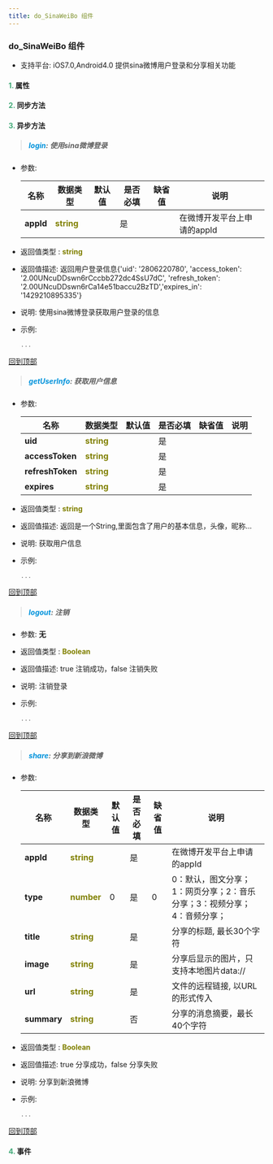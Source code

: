 ```yaml
---
title: do_SinaWeiBo 组件
---
```


### do_SinaWeiBo 组件

* 支持平台: iOS7.0,Android4.0
提供sina微博用户登录和分享相关功能

#### <font color ='#40A977'>**1.**</font> 属性

#### <font color ='#40A977'>**2.**</font> 同步方法

#### <font color ='#40A977'>**3.**</font> 异步方法

>##### <font color ='#0092db'>**login**</font>: 使用sina微博登录

- 参数:

  名称 | 数据类型 |默认值|是否必填|缺省值|说明
  ---- |-------------  |----------|--------------|--------|------
  **appId** |<font color ='#808000'>**string**</font> |  | 是||在微博开发平台上申请的appId
- 返回值类型 : <font color ='#808000'>**string**</font>
- 返回值描述: 返回用户登录信息{'uid': '2806220780', 'access_token': '2.00UNcuDDswn6rCccbb272dc4SsU7dC', 'refresh_token': '2.00UNcuDDswn6rCa14e51baccu2BzTD','expires_in': '1429210895335'}
- 说明: 使用sina微博登录获取用户登录的信息
- 示例:

  ```javascript
  ...

  ```

[回到顶部](#top)

>##### <font color ='#0092db'>**getUserInfo**</font>: 获取用户信息

- 参数:

  名称 | 数据类型 |默认值|是否必填|缺省值|说明
  ---- |-------------  |----------|--------------|--------|------
  **uid** |<font color ='#808000'>**string**</font> |  | 是||
  **accessToken** |<font color ='#808000'>**string**</font> |  | 是||
  **refreshToken** |<font color ='#808000'>**string**</font> |  | 是||
  **expires** |<font color ='#808000'>**string**</font> |  | 是||
- 返回值类型 : <font color ='#808000'>**string**</font>
- 返回值描述: 返回是一个String,里面包含了用户的基本信息，头像，昵称...
- 说明: 获取用户信息
- 示例:

  ```javascript
  ...

  ```

[回到顶部](#top)

>##### <font color ='#0092db'>**logout**</font>: 注销

- 参数: **无**
- 返回值类型 : <font color ='#808000'>**Boolean**</font>
- 返回值描述: true 注销成功，false 注销失败
- 说明: 注销登录
- 示例:

  ```javascript
  ...

  ```

[回到顶部](#top)

>##### <font color ='#0092db'>**share**</font>: 分享到新浪微博

- 参数:

  名称 | 数据类型 |默认值|是否必填|缺省值|说明
  ---- |-------------  |----------|--------------|--------|------
  **appId** |<font color ='#808000'>**string**</font> |  | 是||在微博开发平台上申请的appId
  **type** |<font color ='#808000'>**number**</font> | 0 | 是|0|0：默认，图文分享；1：网页分享；2：音乐分享；3：视频分享；4：音频分享；
  **title** |<font color ='#808000'>**string**</font> |  | 是||分享的标题, 最长30个字符
  **image** |<font color ='#808000'>**string**</font> |  | 是||分享后显示的图片，只支持本地图片data://
  **url** |<font color ='#808000'>**string**</font> |  | 是||文件的远程链接, 以URL的形式传入
  **summary** |<font color ='#808000'>**string**</font> |  | 否||分享的消息摘要，最长40个字符
- 返回值类型 : <font color ='#808000'>**Boolean**</font>
- 返回值描述: true 分享成功，false 分享失败
- 说明: 分享到新浪微博
- 示例:

  ```javascript
  ...

  ```

[回到顶部](#top)


#### <font color ='#40A977'>**4.**</font> 事件


